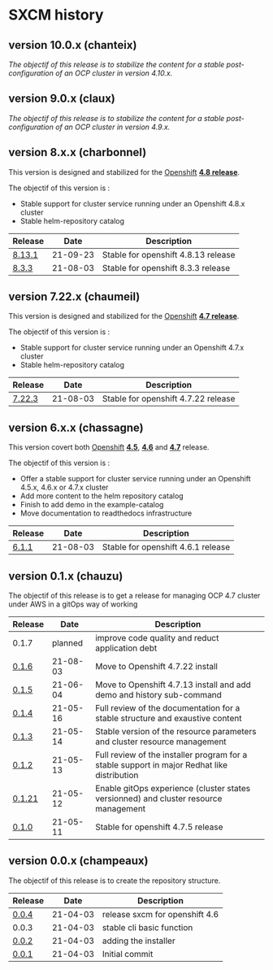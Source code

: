 # SXCM history

## version 10.0.x (chanteix)

_The objectif of this release is to stabilize the content for a stable post-configuration of an OCP cluster in version 4.10.x._

## version 9.0.x (claux)

_The objectif of this release is to stabilize the content for a stable post-configuration of an OCP cluster in version 4.9.x._

## version 8.x.x (charbonnel)

This version is designed and stabilized for the [Openshift](https://docs.openshift.com) **[4.8 release](https://docs.openshift.com/container-platform/4.8)**.

The objectif of this version is :

- Stable support for cluster service running under an Openshift 4.8.x cluster
- Stable helm-repository catalog

| Release                                                         | Date     | Description                         |
| --------------------------------------------------------------- | -------- | ----------------------------------- |
| [8.13.1](https://github.com/startxfr/sxcm/releases/tag/v8.13.1) | 21-09-23 | Stable for openshift 4.8.13 release |
| [8.3.3](https://github.com/startxfr/sxcm/releases/tag/v8.3.3)   | 21-08-03 | Stable for openshift 8.3.3 release  |

## version 7.22.x (chaumeil)

This version is designed and stabilized for the [Openshift](https://docs.openshift.com) **[4.7 release](https://docs.openshift.com/container-platform/4.7)**.

The objectif of this version is :

- Stable support for cluster service running under an Openshift 4.7.x cluster
- Stable helm-repository catalog

| Release                                                         | Date     | Description                         |
| --------------------------------------------------------------- | -------- | ----------------------------------- |
| [7.22.3](https://github.com/startxfr/sxcm/releases/tag/v7.22.3) | 21-08-03 | Stable for openshift 4.7.22 release |

## version 6.x.x (chassagne)

This version covert both [Openshift](https://docs.openshift.com) **[4.5](https://docs.openshift.com/container-platform/4.5)**, **[4.6](https://docs.openshift.com/container-platform/4.6)** and **[4.7](https://docs.openshift.com/container-platform/4.7)** release.

The objectif of this version is :

- Offer a stable support for cluster service running under an Openshift 4.5.x, 4.6.x or 4.7.x cluster
- Add more content to the helm repository catalog
- Finish to add demo in the example-catalog
- Move documentation to readthedocs infrastructure

| Release                                                         | Date     | Description                         |
| --------------------------------------------------------------- | -------- | ----------------------------------- |
| [6.1.1](https://github.com/startxfr/sxcm/releases/tag/v6.1.1)   | 21-08-03 | Stable for openshift 4.6.1 release |

## version 0.1.x (chauzu)

The objectif of this release is to get a release for managing OCP 4.7 cluster under AWS in a gitOps way of working

| Release                                                        | Date     | Description                                                                                 |
| -------------------------------------------------------------- | -------- | ------------------------------------------------------------------------------------------- |
| 0.1.7                                                          | planned  | improve code quality and reduct application debt                                            |
| [0.1.6](https://github.com/startxfr/sxcm/releases/tag/v0.1.6)  | 21-08-03 | Move to Openshift 4.7.22 install                                                            |
| [0.1.5](https://github.com/startxfr/sxcm/releases/tag/v0.1.5)  | 21-06-04 | Move to Openshift 4.7.13 install and add demo and history sub-command                       |
| [0.1.4](https://github.com/startxfr/sxcm/releases/tag/v0.1.4)  | 21-05-16 | Full review of the documentation for a stable structure and exaustive content               |
| [0.1.3](https://github.com/startxfr/sxcm/releases/tag/v0.1.3)  | 21-05-14 | Stable version of the resource parameters and cluster resource management                   |
| [0.1.2](https://github.com/startxfr/sxcm/releases/tag/v0.1.2)  | 21-05-13 | Full review of the installer program for a stable support in major Redhat like distribution |
| [0.1.21](https://github.com/startxfr/sxcm/releases/tag/v0.1.1) | 21-05-12 | Enable gitOps experience (cluster states versionned) and cluster resource management        |
| [0.1.0](https://github.com/startxfr/sxcm/releases/tag/v0.1.0)  | 21-05-11 | Stable for openshift 4.7.5 release                                                          |

## version 0.0.x (champeaux)

The objectif of this release is to create the repository structure.

| Release                                                       | Date     | Description                    |
| ------------------------------------------------------------- | -------- | ------------------------------ |
| [0.0.4](https://github.com/startxfr/sxcm/releases/tag/v0.0.4) | 21-04-03 | release sxcm for openshift 4.6 |
| 0.0.3                                                         | 21-04-03 | stable cli basic function      |
| [0.0.2](https://github.com/startxfr/sxcm/releases/tag/v0.0.2) | 21-04-03 | adding the installer           |
| [0.0.1](https://github.com/startxfr/sxcm/releases/tag/v0.0.1) | 21-04-03 | Initial commit                 |

